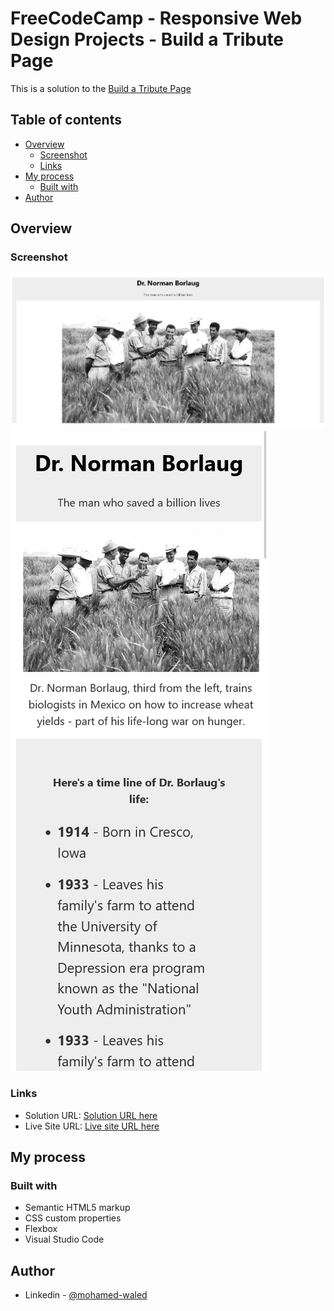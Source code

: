 # FreeCodeCamp - Responsive Web Design Projects - Build a Tribute Page

This is a solution to the <a href="https://www.freecodecamp.org/learn/responsive-web-design/responsive-web-design-projects/build-a-tribute-page" target="_blank">Build a Tribute Page</a>

## Table of contents

- [Overview](#overview)
  - [Screenshot](#screenshot)
  - [Links](#links)
- [My process](#my-process)
  - [Built with](#built-with)
- [Author](#author)

## Overview

### Screenshot

![](https://raw.githubusercontent.com/Mohamed-Waled/Tribute-Page/main/Images/Screenshot%202022-03-10%20at%2015-53-32%20Tribute%20Page.png)
![](https://raw.githubusercontent.com/Mohamed-Waled/Tribute-Page/main/Images/Screenshot%202022-03-10%20at%2015-53-46%20Tribute%20Page.png)

### Links

- Solution URL: [Solution URL here](https://codepen.io/mohamed-waled-the-styleful/pen/WNOrqLY)
- Live Site URL: [Live site URL here](https://mohamed-waled.github.io/Tribute-Page/)

## My process

### Built with

- Semantic HTML5 markup
- CSS custom properties
- Flexbox
- Visual Studio Code

## Author

- Linkedin - [@mohamed-waled](https://www.linkedin.com/in/mohamed-waled-82a51a1bb/)